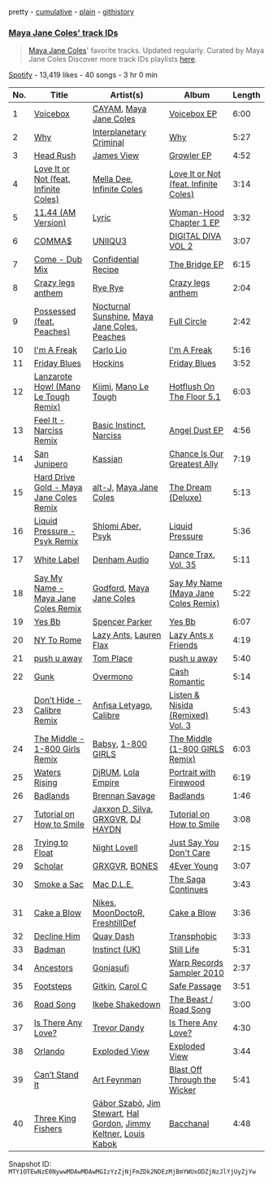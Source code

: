 pretty - [cumulative](/playlists/cumulative/37i9dQZF1DWZkxJwAfCZA3.md) - [plain](/playlists/plain/37i9dQZF1DWZkxJwAfCZA3) - [githistory](https://github.githistory.xyz/mackorone/spotify-playlist-archive/blob/main/playlists/plain/37i9dQZF1DWZkxJwAfCZA3)

### [Maya Jane Coles' track IDs](https://open.spotify.com/playlist/37i9dQZF1DWZkxJwAfCZA3)

> <a href="spotify:artist:6TshTCYwh9ySzOO6Jy4Ux2"> Maya Jane Coles</a>' favorite tracks\. Updated regularly\. Curated by Maya Jane Coles Discover more track IDs playlists <a href="spotify:genre:track\_id">here</a>.

[Spotify](https://open.spotify.com/user/spotify) - 13,419 likes - 40 songs - 3 hr 0 min

| No. | Title | Artist(s) | Album | Length |
|---|---|---|---|---|
| 1 | [Voicebox](https://open.spotify.com/track/5GO6gvPD2DC3iZuxUUTsr7) | [CAYAM](https://open.spotify.com/artist/2aysJuzHqgXqkPJDwwB6a1), [Maya Jane Coles](https://open.spotify.com/artist/6TshTCYwh9ySzOO6Jy4Ux2) | [Voicebox EP](https://open.spotify.com/album/5BfzNOh8U6VH2hXpasVw9t) | 6:00 |
| 2 | [Why](https://open.spotify.com/track/6wpzpcOysRvhDwWeHZzv9l) | [Interplanetary Criminal](https://open.spotify.com/artist/6uJ51uV5rYzu1MJkC4CceI) | [Why](https://open.spotify.com/album/73N3wPtIm6m4fKPLeu86ce) | 5:27 |
| 3 | [Head Rush](https://open.spotify.com/track/7FZWiDRvXC91nwhTkquBzd) | [James View](https://open.spotify.com/artist/07CtYKvP7pqKd2aIBqhgpr) | [Growler EP](https://open.spotify.com/album/5MwQ72acWxo6t93UAVooUf) | 4:52 |
| 4 | [Love It or Not \(feat\. Infinite Coles\)](https://open.spotify.com/track/1klY5RDT7s0wXJrJjg0ftJ) | [Mella Dee](https://open.spotify.com/artist/2iT8KIetokMHRjhj8dJuNn), [Infinite Coles](https://open.spotify.com/artist/1OUKcUMWgpiUgctbvFS5PZ) | [Love It or Not \(feat\. Infinite Coles\)](https://open.spotify.com/album/0kfHrEyEVFOmS8GAYaugEn) | 3:14 |
| 5 | [11.44 \(AM Version\)](https://open.spotify.com/track/1CVPBzdKl1bJ9zDZbkCNpw) | [Lyric](https://open.spotify.com/artist/4YOr4jXlrBof5DTU1KDafk) | [Woman\-Hood Chapter 1 EP](https://open.spotify.com/album/1ZdVzluYo79Nd2mE7W4z1s) | 3:32 |
| 6 | [COMMA$](https://open.spotify.com/track/1kTBNfR261qWCxwZsH86b9) | [UNIIQU3](https://open.spotify.com/artist/5aR8qSaApKChlZvzB0Jfpx) | [DIGITAL DIVA VOL 2](https://open.spotify.com/album/01UvhXyZirGiXyapIL1YzT) | 3:07 |
| 7 | [Come \- Dub Mix](https://open.spotify.com/track/5JWYSFTiiMlf062LWImKV7) | [Confidential Recipe](https://open.spotify.com/artist/6lbEEehpkzrtDv09b0EWjx) | [The Bridge EP](https://open.spotify.com/album/5A4bbFcbcCp3sJkFAOOh8q) | 6:15 |
| 8 | [Crazy legs anthem](https://open.spotify.com/track/2QYJnjV3FQotNihkRCnONb) | [Rye Rye](https://open.spotify.com/artist/0S05AeePINj4CeTVMfysIu) | [Crazy legs anthem](https://open.spotify.com/album/13IlMC30FaQELiETA2fX7t) | 2:04 |
| 9 | [Possessed \(feat\. Peaches\)](https://open.spotify.com/track/01kVcWv9qTwhNAU5Zw3Qde) | [Nocturnal Sunshine](https://open.spotify.com/artist/1BiGjy3Kg99ZgL7E2Qb4Td), [Maya Jane Coles](https://open.spotify.com/artist/6TshTCYwh9ySzOO6Jy4Ux2), [Peaches](https://open.spotify.com/artist/1gkSl4XpHIHI4I1WQbfXOE) | [Full Circle](https://open.spotify.com/album/2dAYxhDUENuQMgx3L9qUIh) | 2:42 |
| 10 | [I'm A Freak](https://open.spotify.com/track/2qVkOdSD7pQR9WefKsLYHg) | [Carlo Lio](https://open.spotify.com/artist/51NwQz5MA32kigUGYjdA3z) | [I'm A Freak](https://open.spotify.com/album/45Ki7TKcLlvmkn6l0ddFcE) | 5:16 |
| 11 | [Friday Blues](https://open.spotify.com/track/0RgihmZAu8nKlHNNjP66R9) | [Hockins](https://open.spotify.com/artist/3sDQqAcTSTEblYLXhSmZXg) | [Friday Blues](https://open.spotify.com/album/3RNLd2fCwJSun5lh13dWvh) | 3:52 |
| 12 | [Lanzarote Howl \(Mano Le Tough Remix\)](https://open.spotify.com/track/4hueWif8Hbm4ITdojekk26) | [Kiimi](https://open.spotify.com/artist/3EMzfV9nhsrQWF7Ww8M74S), [Mano Le Tough](https://open.spotify.com/artist/04KmByEP6icXVY0PvJaMMp) | [Hotflush On The Floor 5.1](https://open.spotify.com/album/2ddsBWrkyP5VzswJXhHZwr) | 6:03 |
| 13 | [Feel It \- Narciss Remix](https://open.spotify.com/track/5rqfcWgSa4fEn2vmyIBJSe) | [Basic Instinct](https://open.spotify.com/artist/5ZZgAR1R9ZwDO1Vi1jeX5q), [Narciss](https://open.spotify.com/artist/7jEmLGxzh2RuOwdj96tlyL) | [Angel Dust EP](https://open.spotify.com/album/0L948BIWRLbqm7ev1D7R1M) | 4:56 |
| 14 | [San Junipero](https://open.spotify.com/track/5LxVXnOROQczYZS2nHqEPR) | [Kassian](https://open.spotify.com/artist/4w6VhlUuzrUoJ5NbCpefXx) | [Chance Is Our Greatest Ally](https://open.spotify.com/album/29w6ogTuGobiDT2FRNPs2H) | 7:19 |
| 15 | [Hard Drive Gold \- Maya Jane Coles Remix](https://open.spotify.com/track/36nPdSMOJexTZFGHXrVihF) | [alt\-J](https://open.spotify.com/artist/3XHO7cRUPCLOr6jwp8vsx5), [Maya Jane Coles](https://open.spotify.com/artist/6TshTCYwh9ySzOO6Jy4Ux2) | [The Dream \(Deluxe\)](https://open.spotify.com/album/58LG7c1GqHKIDtGH1dsDLd) | 5:13 |
| 16 | [Liquid Pressure \- Psyk Remix](https://open.spotify.com/track/4Ym7DIDg1Co6DSM5ulGmLv) | [Shlomi Aber](https://open.spotify.com/artist/3A8XSMPreJlCBlpSZVHU5J), [Psyk](https://open.spotify.com/artist/5OQp6nl0ksrzGTpzlBytZM) | [Liquid Pressure](https://open.spotify.com/album/0qMCSwwzo3v4mlStU4rw9F) | 5:36 |
| 17 | [White Label](https://open.spotify.com/track/6usPYyj4v3YH3hR3FqTuV2) | [Denham Audio](https://open.spotify.com/artist/2gyrzIEBDddx6GsW60DnW1) | [Dance Trax, Vol\. 35](https://open.spotify.com/album/2hmRtVP5Y2XwspJOS1682O) | 5:11 |
| 18 | [Say My Name \- Maya Jane Coles Remix](https://open.spotify.com/track/4FvP0H6Gzk06u3Gek2YiA0) | [Godford](https://open.spotify.com/artist/4pUwtnbS6FdBniLp410AOu), [Maya Jane Coles](https://open.spotify.com/artist/6TshTCYwh9ySzOO6Jy4Ux2) | [Say My Name \(Maya Jane Coles Remix\)](https://open.spotify.com/album/12XleozGaOtKw577oHMjtb) | 5:22 |
| 19 | [Yes Bb](https://open.spotify.com/track/5Qb0RGWLWAQ5Qc2JyNkbc0) | [Spencer Parker](https://open.spotify.com/artist/66D44BTpZF7SqnEOJuJLVo) | [Yes Bb](https://open.spotify.com/album/1XrB735ZwyHGWFlUzXlw4b) | 6:07 |
| 20 | [NY To Rome](https://open.spotify.com/track/3g9hlwapLW4DQ7ofi4M1Ie) | [Lazy Ants](https://open.spotify.com/artist/2cE90Hs8eh86flCKSkjMec), [Lauren Flax](https://open.spotify.com/artist/1LUYSrytHIC78JbMgFBIG7) | [Lazy Ants x Friends](https://open.spotify.com/album/0gNWBTkVFdGqOd0FzHy1bF) | 4:19 |
| 21 | [push u away](https://open.spotify.com/track/7LkJU7d39QFeCxmF4Efg4Y) | [Tom Place](https://open.spotify.com/artist/3n01e8oi2k5JWOWUbSgc3w) | [push u away](https://open.spotify.com/album/29l91KjPwv8wMTQDj2mfAg) | 5:40 |
| 22 | [Gunk](https://open.spotify.com/track/4Nv1liSp522fuF1AGu6Yxs) | [Overmono](https://open.spotify.com/artist/01PnN11ovfen6xUOHfNpn3) | [Cash Romantic](https://open.spotify.com/album/3HfF5JwfEDokXfW3NvY7Cs) | 5:14 |
| 23 | [Don’t Hide \- Calibre Remix](https://open.spotify.com/track/3Irlpo7wQwGFcKEDs6wQGe) | [Anfisa Letyago](https://open.spotify.com/artist/7icoOm5fKKPo49jVxoj1Cq), [Calibre](https://open.spotify.com/artist/0sklgkoO5JeS7YNhHS5EmH) | [Listen & Nisida \(Remixed\) Vol\. 3](https://open.spotify.com/album/4vCcRntNgi0WxcAcj4syYM) | 5:43 |
| 24 | [The Middle \- 1\-800 Girls Remix](https://open.spotify.com/track/4PMyz3dQMQlTSFhVPhmVma) | [Babsy](https://open.spotify.com/artist/3DN1VyaELsLlAd407zTZGJ), [1\-800 GIRLS](https://open.spotify.com/artist/67yGrC4QoCSD0g7YMcGIgJ) | [The Middle \(1\-800 GIRLS Remix\)](https://open.spotify.com/album/4B988U6Qmn45zb3YsUKoy2) | 6:03 |
| 25 | [Waters Rising](https://open.spotify.com/track/46MTErkMonXd2RURhe2H2q) | [DjRUM](https://open.spotify.com/artist/4HwlolvniI44ETSg5tajeZ), [Lola Empire](https://open.spotify.com/artist/3OcYId3j2NSteDad96dO5E) | [Portrait with Firewood](https://open.spotify.com/album/3ngcrybWz1fUixAjS1ggl3) | 6:19 |
| 26 | [Badlands](https://open.spotify.com/track/4GhHrgsaiQsuMQCHTGa87C) | [Brennan Savage](https://open.spotify.com/artist/6SSmy635N3a4oWmPk85xpK) | [Badlands](https://open.spotify.com/album/1xYRPoZyZL4hCMJfKuViZO) | 1:46 |
| 27 | [Tutorial on How to Smile](https://open.spotify.com/track/4WbUVKz3MBqwRhRTAM27Op) | [Jaxxon D\. Silva](https://open.spotify.com/artist/2xyB69da0CCHYgs9WUgFr1), [GRXGVR](https://open.spotify.com/artist/0Uxe5OQyuew2Mhb6hF76Bk), [DJ HAYDN](https://open.spotify.com/artist/4XC4oNp1V0YjK1Z4ryzaf2) | [Tutorial on How to Smile](https://open.spotify.com/album/3zUg1kaK4M3Kau8tSUU1G8) | 3:08 |
| 28 | [Trying to Float](https://open.spotify.com/track/3AyAOA5O6PUwNYC3Oy4UdC) | [Night Lovell](https://open.spotify.com/artist/2y246nnP9pQT0E6v3ZMMOO) | [Just Say You Don't Care](https://open.spotify.com/album/4nPKWikt1QDHHTfYhno0ze) | 2:15 |
| 29 | [Scholar](https://open.spotify.com/track/2nAyVh5BDPFNjhazVsMhkk) | [GRXGVR](https://open.spotify.com/artist/0Uxe5OQyuew2Mhb6hF76Bk), [BONES](https://open.spotify.com/artist/5v2WhpA59TJSdPh7LCx1lN) | [4Ever Young](https://open.spotify.com/album/7c7uudah8O78Y8TMqqTfuS) | 3:07 |
| 30 | [Smoke a Sac](https://open.spotify.com/track/5qHIogPyes1NWItH9VnquU) | [Mac D.L.E.](https://open.spotify.com/artist/1Iele0nwsNHwCMHRdQZtKa) | [The Saga Continues](https://open.spotify.com/album/1u2YDreUOhfWiRW3lXlXcH) | 3:43 |
| 31 | [Cake a Blow](https://open.spotify.com/track/266O0ONX1Fl6Hx1DpND3sb) | [Nikes](https://open.spotify.com/artist/6QHax4rcnBPAAfj1n26YNQ), [MoonDoctoR](https://open.spotify.com/artist/5bVR7EKHmtLsjjE7MtCIm7), [FreshtillDef](https://open.spotify.com/artist/503Cv0ES3BtLIqnp95So1N) | [Cake a Blow](https://open.spotify.com/album/1zkQgRC0p1zhenbI2vt6UL) | 3:36 |
| 32 | [Decline Him](https://open.spotify.com/track/3Wa96y3cQWjIX9gN2dTb5t) | [Quay Dash](https://open.spotify.com/artist/6k6lSmhyFpe2oYcredvZHM) | [Transphobic](https://open.spotify.com/album/2vkSCPeqGqr2iCDZEbtieZ) | 3:33 |
| 33 | [Badman](https://open.spotify.com/track/5NkbtBoUOsID3oD8EfqUZR) | [Instinct \(UK\)](https://open.spotify.com/artist/2sl9ekjwH9yLHO9JLA7BVH) | [Still Life](https://open.spotify.com/album/1VJqseeHvHzPZInUpzxYoY) | 5:31 |
| 34 | [Ancestors](https://open.spotify.com/track/025iViTyEpPYeaF4eWm20O) | [Gonjasufi](https://open.spotify.com/artist/6pdYN3jOHWteVALy9sKGEf) | [Warp Records Sampler 2010](https://open.spotify.com/album/3g3Z2HbOvMoGlG9r3KxyBy) | 2:37 |
| 35 | [Footsteps](https://open.spotify.com/track/6qhpOfM659UzUWQhpiCU3z) | [Gitkin](https://open.spotify.com/artist/2vNxFvF7ceoR0WeryGVhxt), [Carol C](https://open.spotify.com/artist/3PDTHN0oVucy6WF2LVlS9A) | [Safe Passage](https://open.spotify.com/album/6vV2zYfImg0HdmJ21FVIzp) | 3:51 |
| 36 | [Road Song](https://open.spotify.com/track/2xKrjhPVU1d5hYzfNY6Ltb) | [Ikebe Shakedown](https://open.spotify.com/artist/5ABBZoXY5r0UL1txACjinb) | [The Beast / Road Song](https://open.spotify.com/album/7AxCqU22eUwMH5fg21R7TR) | 3:00 |
| 37 | [Is There Any Love?](https://open.spotify.com/track/4x2TqiNpMCmg9iqvfuskPv) | [Trevor Dandy](https://open.spotify.com/artist/5c2Ex16nxDvgZqUPgOGCWA) | [Is There Any Love?](https://open.spotify.com/album/40P6jP0JGVBkDiZpgyD0UD) | 4:30 |
| 38 | [Orlando](https://open.spotify.com/track/2UJgclF8zYru2Eoaf1kx74) | [Exploded View](https://open.spotify.com/artist/4NE1CVLnv7AmiqvU4w1kUQ) | [Exploded View](https://open.spotify.com/album/4cWnmOgoDH6HF0naV2wZ5j) | 3:44 |
| 39 | [Can’t Stand It](https://open.spotify.com/track/0YgkRyRI9TN0rKqwuWsrHK) | [Art Feynman](https://open.spotify.com/artist/6XlzzwOhKSberPLmwDEmkc) | [Blast Off Through the Wicker](https://open.spotify.com/album/5nkVWnfrsHKXJSfqP9IGjI) | 5:41 |
| 40 | [Three King Fishers](https://open.spotify.com/track/6w3bIc0BxTPGNHqyH4KNiY) | [Gábor Szabó](https://open.spotify.com/artist/38CPjAAqYV8lTYi6clzbjG), [Jim Stewart](https://open.spotify.com/artist/1Gy2CxCb9Bvp6Wp0xQmSbq), [Hal Gordon](https://open.spotify.com/artist/08MG1w8piIBNcK7H4TTazQ), [Jimmy Keltner](https://open.spotify.com/artist/50appzhosvzQcqmeipXLtP), [Louis Kabok](https://open.spotify.com/artist/7ynQZmXaxvWuYmrHkVxs9u) | [Bacchanal](https://open.spotify.com/album/21c7ulNJzCSDIelgGBA1QF) | 4:48 |

Snapshot ID: `MTY1OTEwNzE0NywwMDAwMDAwMGIzYzZjNjFmZDk2NDEzMjBmYWUxODZjNzJlYjUyZjYw`
